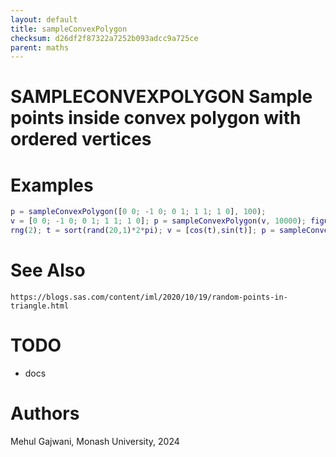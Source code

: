 ```yaml
---
layout: default
title: sampleConvexPolygon
checksum: d26df2f87322a7252b093adcc9a725ce
parent: maths
---
```



 
# SAMPLECONVEXPOLYGON Sample points inside convex polygon with ordered vertices
 
# Examples
```matlab
p = sampleConvexPolygon([0 0; -1 0; 0 1; 1 1; 1 0], 100);
v = [0 0; -1 0; 0 1; 1 1; 1 0]; p = sampleConvexPolygon(v, 10000); figure; scatter(v(:,1),v(:,2),'filled'); hold on; scatter(p(:,1),p(:,2),'.');
rng(2); t = sort(rand(20,1)*2*pi); v = [cos(t),sin(t)]; p = sampleConvexPolygon(v, 10000); figure; scatter(v(:,1),v(:,2),'filled'); hold on; scatter(p(:,1),p(:,2),'.');
```
 
# See Also

`https://blogs.sas.com/content/iml/2020/10/19/random-points-in-triangle.html`

 
# TODO
-  docs 
 
# Authors

Mehul Gajwani, Monash University, 2024

